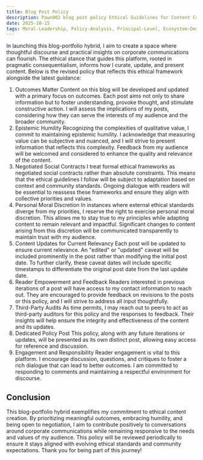 ```yaml
---
title: Blog Post Policy
description: Pawn002 blog post policy Ethical Guidelines for Content Creation and Updates
date: 2025-10-15
tags: Moral-Leadership, Policy-Analysis, Principal-Level, Ecosystem-Design
---
```


In launching this blog-portfolio hybrid, I aim to create a space where thoughtful discourse and practical insights on corporate communications can flourish. The ethical stance that guides this platform, rooted in pragmatic consequentialism, informs how I curate, update, and present content. Below is the revised policy that reflects this ethical framework alongside the latest guidance:

1. Outcomes Matter
Content on this blog will be developed and updated with a primary focus on outcomes. Each post aims not only to share information but to foster understanding, provoke thought, and stimulate constructive action. I will assess the implications of my posts, considering how they can serve the interests of my audience and the broader community.
2. Epistemic Humility
Recognizing the complexities of qualitative value, I commit to maintaining epistemic humility. I acknowledge that measuring value can be subjective and nuanced, and I will strive to present information that reflects this complexity. Feedback from my audience will be welcomed and considered to enhance the quality and relevance of the content.
3. Negotiated Social Contracts
I treat formal ethical frameworks as negotiated social contracts rather than absolute constraints. This means that the ethical guidelines I follow will be subject to adaptation based on context and community standards. Ongoing dialogue with readers will be essential to reassess these frameworks and ensure they align with collective priorities and values.
4. Personal Moral Discretion
In instances where external ethical standards diverge from my priorities, I reserve the right to exercise personal moral discretion. This allows me to stay true to my principles while adapting content to remain relevant and impactful. Significant changes to content arising from this discretion will be communicated transparently to maintain trust with my audience.
5. Content Updates for Current Relevancy
Each post will be updated to ensure current relevance. An "edited" or "updated" caveat will be included prominently in the post rather than modifying the initial post date. To further clarify, these caveat dates will include specific timestamps to differentiate the original post date from the last update date.
6. Reader Empowerment and Feedback
Readers interested in previous iterations of a post will have access to my contact information to reach out. They are encouraged to provide feedback on revisions to the posts or this policy, and I will strive to address all input thoughtfully.
7. Third-Party Audits
As time permits, I may reach out to peers to act as third-party auditors for this policy and the responses to feedback. Their insights will help ensure the integrity and effectiveness of the content and its updates.
8. Dedicated Policy Post
This policy, along with any future iterations or updates, will be presented as its own distinct post, allowing easy access for reference and discussion.
9. Engagement and Responsibility
Reader engagement is vital to this platform. I encourage discussion, questions, and critiques to foster a rich dialogue that can lead to better outcomes. I am committed to responding to comments and maintaining a respectful environment for discourse.

## Conclusion

This blog-portfolio hybrid exemplifies my commitment to ethical content creation. By prioritizing meaningful outcomes, embracing humility, and being open to negotiation, I aim to contribute positively to conversations around corporate communications while remaining responsive to the needs and values of my audience. This policy will be reviewed periodically to ensure it stays aligned with evolving ethical standards and community expectations. Thank you for being part of this journey!
